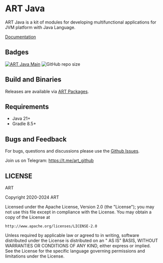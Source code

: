 # ART Java

ART Java is a kit of modules for developing multifunctional applications for JVM platform with Java Language.

[Documentation](https://deepwiki.com/art-community/art-java/1-overview)

## Badges

[![ART Java Main](https://github.com/art-community/art-java/actions/workflows/push-main.yml/badge.svg)](https://github.com/art-community/art-java/actions/workflows/push-main.yml)
![GitHub repo size](https://img.shields.io/github/repo-size/art-community/art-java)

## Build and Binaries

Releases are available via [ART Packages](https://repo.repsy.io/mvn/antonsh/art-packages/).

## Requirements

- Java 21+
- Gradle 8.5+

## Bugs and Feedback

For bugs, questions and discussions please use the [Github Issues](https://github.com/art-community/art-java/issues).

Join us on Telegram: https://t.me/art_github

## LICENSE

ART

Copyright 2020-2024 ART

Licensed under the Apache License, Version 2.0 (the "License"); you may not use this file except in compliance with the
License. You may obtain a copy of the License at

    http://www.apache.org/licenses/LICENSE-2.0

Unless required by applicable law or agreed to in writing, software distributed under the License is distributed on an "
AS IS" BASIS, WITHOUT WARRANTIES OR CONDITIONS OF ANY KIND, either express or implied. See the License for the specific
language governing permissions and limitations under the License.
